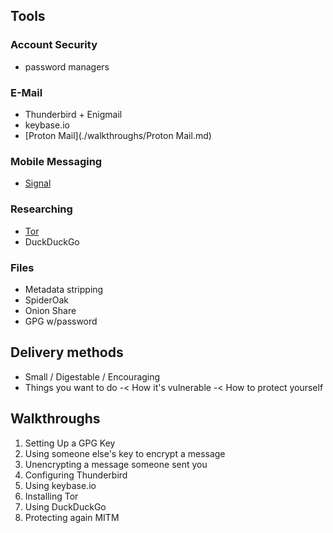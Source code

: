 ## Tools

### Account Security
  - password managers

### E-Mail
  - Thunderbird + Enigmail
  - keybase.io
  - [Proton Mail](./walkthroughs/Proton Mail.md)

### Mobile Messaging
  - [Signal](./walkthroughs/Signal.md)

### Researching
  - [Tor](./walkthroughs/tor.md)
  - DuckDuckGo

### Files
  - Metadata stripping
  - SpiderOak
  - Onion Share
  - GPG w/password

## Delivery methods
  - Small / Digestable / Encouraging
  - Things you want to do -&lt; How it's vulnerable -&lt; How to protect yourself

## Walkthroughs

  1. Setting Up a GPG Key
  2. Using someone else's key to encrypt a message
  3. Unencrypting a message someone sent you
  4. Configuring Thunderbird
  5. Using keybase.io
  6. Installing Tor
  7. Using DuckDuckGo
  8. Protecting again MITM
